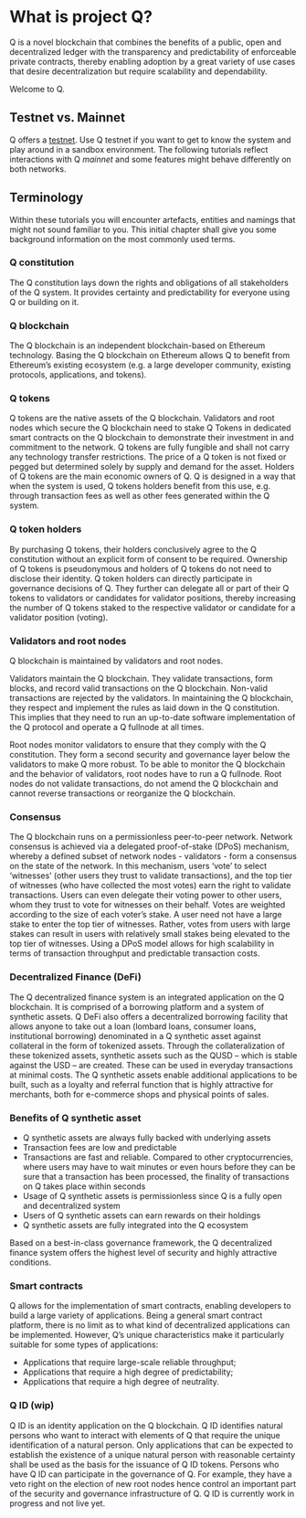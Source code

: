 # What is project Q?

Q is a novel blockchain that combines the benefits of a public, open and decentralized ledger with the transparency and predictability of enforceable private contracts, thereby enabling adoption by a great variety of use cases that desire decentralization but require scalability and dependability.

Welcome to Q.

## Testnet vs. Mainnet
Q offers a [testnet](https://docs.qtestnet.org). Use Q testnet if you want to get to know the system and play around in a sandbox environment. The following tutorials reflect interactions with Q *mainnet* and some features might behave differently on both networks.

## Terminology
Within these tutorials you will encounter artefacts, entities and namings that might not sound familiar to you. This initial chapter shall give you some background information on the most commonly used terms.

### Q constitution
The Q constitution lays down the rights and obligations of all stakeholders of the Q system. It provides certainty and predictability for everyone using Q or building on it.

### Q blockchain
The Q blockchain is an independent blockchain-based on Ethereum technology. Basing the Q blockchain on Ethereum allows Q to benefit from Ethereum’s existing ecosystem (e.g. a large developer community, existing protocols, applications, and tokens).

### Q tokens
Q tokens are the native assets of the Q blockchain. Validators and root nodes which secure the Q blockchain need to stake Q Tokens in dedicated smart contracts on the Q blockchain to demonstrate their investment in and commitment to the network. Q tokens are fully fungible and shall not carry any technology transfer restrictions. The price of a Q token is not fixed or pegged but determined solely by supply and demand for the asset.
Holders of Q tokens are the main economic owners of Q. Q is designed in a way that when the system is used, Q tokens holders benefit from this use, e.g. through transaction fees as well as other fees generated within the Q system.

### Q token holders
By purchasing Q tokens, their holders conclusively agree to the Q constitution without an explicit form of consent to be required. Ownership of Q tokens is pseudonymous and holders of Q tokens do not need to disclose their identity. Q token holders can directly participate in governance decisions of Q. They further can delegate all or part of their Q tokens to validators or candidates for validator positions, thereby increasing the number of Q tokens staked to the respective validator or candidate for a validator position (voting).

### Validators and root nodes
Q blockchain is maintained by validators and root nodes.

Validators maintain the Q blockchain. They validate transactions, form blocks, and record valid transactions on the Q blockchain. Non-valid transactions are rejected by the validators. In maintaining the Q blockchain, they respect and implement the rules as laid down in the Q constitution. This implies that they need to run an up-to-date software implementation of the Q protocol and operate a Q fullnode at all times.

Root nodes monitor validators to ensure that they comply with the Q constitution. They form a second security and governance layer below the validators to make Q more robust. To be able to monitor the Q blockchain and the behavior of validators, root nodes have to run a Q fullnode. Root nodes do not validate transactions, do not amend the Q blockchain and cannot reverse transactions or reorganize the Q blockchain.

### Consensus
The Q blockchain runs on a permissionless peer-to-peer network. Network consensus is achieved via a delegated proof-of-stake (DPoS) mechanism, whereby a defined subset of network nodes - validators - form a consensus on the state of the network.  In this mechanism, users ‘vote’ to select ‘witnesses’ (other users they trust to validate transactions), and the top tier of witnesses (who have collected the most votes) earn the right to validate transactions. Users can even delegate their voting power to other users, whom they trust to vote for witnesses on their behalf.
Votes are weighted according to the size of each voter’s stake. A user need not have a large stake to enter the top tier of witnesses. Rather, votes from users with large stakes can result in users with relatively small stakes being elevated to the top tier of witnesses.
Using a DPoS model allows for high scalability in terms of transaction throughput and predictable transaction costs.

### Decentralized Finance (DeFi)
The Q decentralized finance system is an integrated application on the Q blockchain. It is comprised of a borrowing platform and a system of synthetic assets.
Q DeFi also offers a decentralized borrowing facility that allows anyone to take out a loan (lombard loans, consumer loans, institutional borrowing) denominated in a Q synthetic asset against collateral in the form of tokenized assets. Through the collateralization of these tokenized assets, synthetic assets such as the QUSD – which is stable against the USD – are created. These can be used in everyday transactions at minimal costs. The Q synthetic assets enable additional applications to be built, such as a loyalty and referral function that is highly attractive for merchants, both for e-commerce shops and physical points of sales.  

### Benefits of Q synthetic asset
* Q synthetic assets are always fully backed with underlying assets
* Transaction fees are low and predictable
* Transactions are fast and reliable. Compared to other cryptocurrencies, where users may have to wait minutes or even hours before they can be sure that a transaction has been processed, the finality of transactions on Q takes place within seconds
* Usage of Q synthetic assets is permissionless since Q is a fully open and decentralized system
* Users of Q synthetic assets can earn rewards on their holdings
* Q synthetic assets are fully integrated into the Q ecosystem

Based on a best-in-class governance framework, the Q decentralized finance system offers the highest level of security and highly attractive conditions.

### Smart contracts
Q allows for the implementation of smart contracts, enabling developers to build a large variety of applications. Being a general smart contract platform, there is no limit as to what kind of decentralized applications can be implemented. However, Q’s unique characteristics make it particularly suitable for some types of applications:

* Applications that require large-scale reliable throughput;
* Applications that require a high degree of predictability;
* Applications that require a high degree of neutrality.

### Q ID (wip)
Q ID is an identity application on the Q blockchain. Q ID identifies natural persons who want to interact with elements of Q that require the unique identification of a natural person. Only applications that can be expected to establish the existence of a unique natural person with reasonable certainty shall be used as the basis for the issuance of Q  ID tokens. Persons who have Q ID can participate in the governance of Q. For example, they have a veto right on the election of new root nodes hence control an important part of the security and governance infrastructure of Q.
Q ID is currently work in progress and not live yet.
